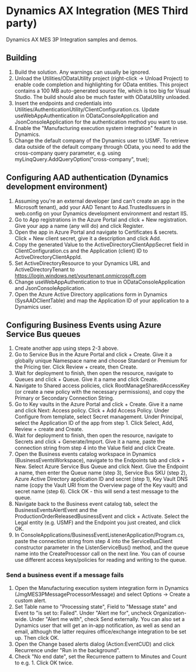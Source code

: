 # Dynamics AX Integration (MES Third party)
Dynamics AX MES 3P Integration samples and demos.

## Building
1. Build the solution. Any warnings can usually be ignored.
2. Unload the Utilities/ODataUtility project (right-click -> Unload Project) to enable code completion and highlighting for OData entities.
This project contains a 100 MB auto-generated source file, which is too big for Visual Studio. The build should also be much faster with ODataUtility unloaded.
3. Insert the endpoints and credentials into Utilities/AuthenticationUtility/ClientConfiguration.cs. Update useWebAppAuthentication in ODataConsoleApplication and JsonConsoleApplication for the authentication method you want to use.
4. Enable the "Manufacturing execution system integration" feature in Dynamics.
5. Change the default company of the Dynamics user to USMF. To retrieve data outside of the default company through OData, you need to add the cross-company query parameter, e.g. using myLinqQuery.AddQueryOption("cross-company", true);

## Configuring AAD authentication (Dynamics development environment)
1. Assuming you're an external developer (and can't create an app in the Microsoft tenant), add your AAD Tenant to Aad.TrustedIssuers in web.config on your Dynamics development environment and restart IIS.
2. Go to App registrations in the Azure Portal and click + New registration. Give your app a name (any will do) and click Register.
3. Open the app in Azure Portal and navigate to Certificates & secrets. Click + New client secret, give it a description and click Add.
4. Copy the generated Value to the ActiveDirectoryClientAppSecret field in ClientConfiguration.cs and the Application (client) ID to ActiveDirectoryClientAppId.
5. Set ActiveDirectoryResource to your Dynamics URL and ActiveDirectoryTenant to https://login.windows.net/yourtenant.onmicrosoft.com
6. Change useWebAppAuthentication to true in ODataConsoleApplication and JsonConsoleApplication.
7. Open the Azure Active Directory applications form in Dynamics (SysAADClientTable) and map the Application ID of your application to a Dynamics user.

## Configuring Business Events using Azure Service Bus queues
1. Create another app using steps 2-3 above.
2. Go to Service Bus in the Azure Portal and click + Create. Give it a globally unique Namespace name and choose Standard or Premium for the Pricing tier. Click Review + create, then Create.
3. Wait for deployment to finish, then open the resource, navigate to Queues and click + Queue. Give it a name and click Create.
4. Navigate to Shared access policies, click RootManageSharedAccessKey (or create a new policy with the necessary permissions), and copy the Primary or Secondary Connection String.
5. Go to Key vaults in the Azure Portal and click + Create. Give it a name and click Next: Access policy. Click + Add Access Policy. Under Configure from template, select Secret management. Under Principal, select the Application ID of the app from step 1. Click Select, Add, Review + create and Create.
6. Wait for deployment to finish, then open the resource, navigate to Secrets and click + Generate/Import. Give it a name, paste the connection string from step 4 into the Value field and click Create.
7. Open the Business events catalog workspace in Dynamics (BusinessEventsWorkspace), navigate to the Endpoints tab and click + New. Select Azure Service Bus Queue and click Next. Give the Endpoint a name, then enter the Queue name (step 3), Service Bus SKU (step 2), Azure Active Directory application ID and secret (step 1), Key Vault DNS name (copy the Vault URI from the Overview page of the Key vault) and secret name (step 6). Click OK - this will send a test message to the queue.
8. Navigate back to the Business event catalog tab, select the BusinessEventsAlertEvent and the ProductionOrderReleasedBusinessEvent and click + Activate. Select the Legal entity (e.g. USMF) and the Endpoint you just created, and click OK.
9. In ConsoleApplications/BusinessEventListenerApplication/Program.cs, paste the connection string from step 4 into the ServiceBusClient constructor parameter in the ListenServiceBus() method, and the queue name into the CreateProcessor call on the next line. You can of course use different access keys/policies for reading and writing to the queue.

### Send a business event if a message fails
1. Open the Manufacturing execution system integration form in Dynamics (JmgMES3PMessageProcessorMessage) and select Options -> Create a custom alert.
2. Set Table name to "Processing state", Field to "Message state" and Event to "is set to: Failed". Under "Alert me for", uncheck Organization-wide. Under "Alert me with", check Send externally. You can also set a Dynamics user that will get an in-app notification, as well as send an email, although the latter requires office/exchange integration to be set up. Then click OK.
3. Open the Change based alerts dialog (Action:EventCUD) and click Recurrence under "Run in the background".
4. Check "No end date", set the Recurrence pattern to Minutes and Count to e.g. 1. Click OK twice.
